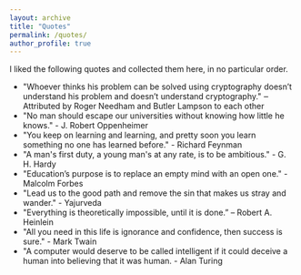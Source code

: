 ```yaml
---
layout: archive
title: "Quotes"
permalink: /quotes/
author_profile: true 
---
```


I liked the following quotes and collected them here, in no particular order.

+ "Whoever thinks his problem can be solved using cryptography doesn’t understand his problem and doesn’t understand cryptography." ‒ Attributed by Roger Needham and Butler Lampson to each other
+ "No man should escape our universities without knowing how little he knows."  - J. Robert Oppenheimer 
+ "You keep on learning and learning, and pretty soon you learn something no one has learned before." - Richard Feynman
+ "A man's first duty, a young man's at any rate, is to be ambitious." - G. H. Hardy 
+ "Education’s purpose is to replace an empty mind with an open one." - Malcolm Forbes
+ "Lead us to the good path and remove the sin that makes us stray and wander." - Yajurveda
+ "Everything is theoretically impossible, until it is done.” – Robert A. Heinlein
+ "All you need in this life is ignorance and confidence, then success is sure." - Mark Twain
+ "A computer would deserve to be called intelligent if it could deceive a human into believing that it was human. - Alan Turing

